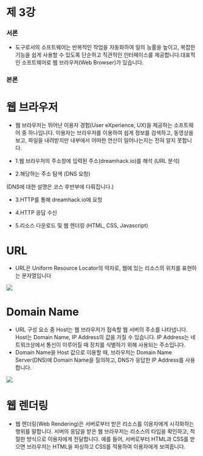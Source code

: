 # 제 3강

### 서론
- 도구로서의 소프트웨어는 반복적인 작업을 자동화하여 일의 능률을 높이고, 복잡한 기능을 쉽게 사용할 수 있도록 단순하고 직관적인 인터페이스를 제공합니다.대표적인 소프트웨어로 웹 브라우저(Web Browser)가 있습니다.

### 본론

# 웹 브라우저

- 웹 브라우저는 뛰어난 이용자 경험(User eXperience, UX)을 제공하는 소프트웨어 중 하나입니다. 이용자는 브라우저를 이용하여 쉽게 정보를 검색하고, 동영상을 보고, 파일을 내려받지만 내부에서 어떠한 연산이 일어나는지는 전혀 알지 못합니다.
- 1.웹 브라우저의 주소창에 입력된 주소(dreamhack.io)를 해석 (URL 분석)

- 2.해당하는 주소 탐색 (DNS 요청)

(DNS에 대한 설명은 코스 후반부에 다뤄집니다.)

- 3.HTTP를 통해 dreamhack.io에 요청

- 4.HTTP 응답 수신

- 5.리소스 다운로드 및 웹 렌더링 (HTML, CSS, Javascript)

# URL

- URL은 Uniform Resource Locator의 약자로, 웹에 있는 리소스의 위치를 표현하는 문자열입니다

<img src="https://cdn.discordapp.com/attachments/874109995728384101/890157937903927296/unknown.png">

# Domain Name

- URL 구성 요소 중 Host는 웹 브라우저가 접속할 웹 서버의 주소를 나타냅니다. Host는 Domain Name, IP Address의 값을 가질 수 있습니다. IP Address는 네트워크상에서 통신이 이루어질 때 장치를 식별하기 위해 사용되는 주소입니다.
- Domain Name을 Host 값으로 이용할 때, 브라우저는 Domain Name Server(DNS)에 Domain Name을 질의하고, DNS가 응답한 IP Address를 사용합니다. 

<img src="https://cdn.discordapp.com/attachments/874109995728384101/890159990160125962/unknown.png">

# 웹 렌더링
- 웹 렌더링(Web Rendering)은 서버로부터 받은 리소스를 이용자에게 시각화하는 행위를 말합니다. 서버의 응답을 받은 웹 브라우저는 리소스의 타입을 확인하고, 적절한 방식으로 이용자에게 전달합니다. 예를 들어, 서버로부터 HTML과 CSS를 받으면 브라우저는 HTML을 파싱하고 CSS를 적용하여 이용자에게 보여줍니다.
